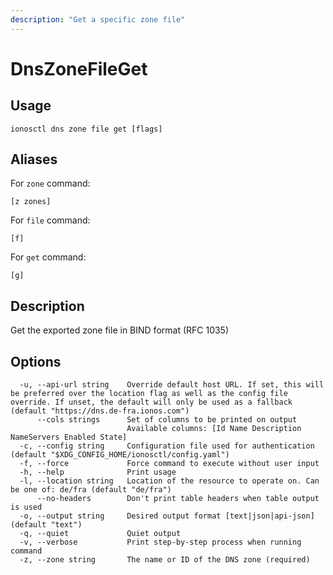 ```yaml
---
description: "Get a specific zone file"
---
```


# DnsZoneFileGet

## Usage

```text
ionosctl dns zone file get [flags]
```

## Aliases

For `zone` command:

```text
[z zones]
```

For `file` command:

```text
[f]
```

For `get` command:

```text
[g]
```

## Description

Get the exported zone file in BIND format (RFC 1035)

## Options

```text
  -u, --api-url string    Override default host URL. If set, this will be preferred over the location flag as well as the config file override. If unset, the default will only be used as a fallback (default "https://dns.de-fra.ionos.com")
      --cols strings      Set of columns to be printed on output 
                          Available columns: [Id Name Description NameServers Enabled State]
  -c, --config string     Configuration file used for authentication (default "$XDG_CONFIG_HOME/ionosctl/config.yaml")
  -f, --force             Force command to execute without user input
  -h, --help              Print usage
  -l, --location string   Location of the resource to operate on. Can be one of: de/fra (default "de/fra")
      --no-headers        Don't print table headers when table output is used
  -o, --output string     Desired output format [text|json|api-json] (default "text")
  -q, --quiet             Quiet output
  -v, --verbose           Print step-by-step process when running command
  -z, --zone string       The name or ID of the DNS zone (required)
```

